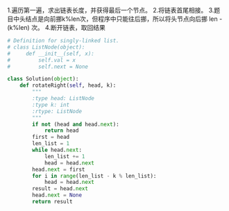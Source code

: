 1.遍历第一遍，求出链表长度，并获得最后一个节点。
2.将链表首尾相接。
3.题目中头结点是向前挪k%len次，但程序中只能往后挪，所以将头节点向后挪 len - (k%len) 次。
4.断开链表，取回结果




```PYTHON
# Definition for singly-linked list.
# class ListNode(object):
#     def __init__(self, x):
#         self.val = x
#         self.next = None

class Solution(object):
    def rotateRight(self, head, k):
        """
        :type head: ListNode
        :type k: int
        :rtype: ListNode
        """
        if not (head and head.next):
            return head
        first = head
        len_list = 1
        while head.next:
            len_list += 1
            head = head.next
        head.next = first
        for i in range(len_list - k % len_list):
            head = head.next
        result = head.next
        head.next = None
        return result
```
